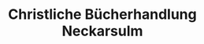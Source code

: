 ---
title: "Christliche Bücherhandlung Neckarsulm"
url: /neckarsulm/christliche-buecherhandlung-neckarsulm/
shop: Bücher
---